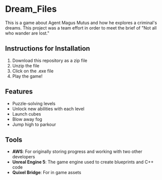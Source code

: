 # Dream_Files
This is a game about Agent Magus Mutus and how he explores a criminal's dreams. This project was a team effort in order to meet the brief of "Not all who wander are lost."

## Instructions for Installation
1. Download this repository as a zip file
2. Unzip the file
3. Click on the .exe file
4. Play the game!

## Features
- Puzzle-solving levels
- Unlock new abilities with each level
- Launch cubes
- Blow away fog
- Jump high to parkour

## Tools
- **AWS**: For originally storing progress and working with two other developers
- **Unreal Engine 5**: The game engine used to create blueprints and C++ code
- **Quixel Bridge**: For in game assets

  


